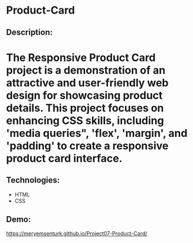 # Product-Card

## Description:
# The Responsive Product Card project is a demonstration of an attractive and user-friendly web design for showcasing product details. This project focuses on enhancing CSS skills, including 'media queries", 'flex', 'margin', and 'padding' to create a responsive product card interface.

## Technologies:
- HTML
- CSS

## Demo:
https://meryemsenturk.github.io/Project07-Product-Card/